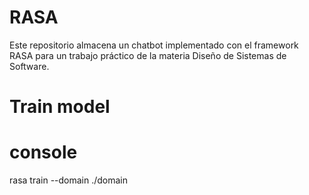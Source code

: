 # RASA
Este repositorio almacena un chatbot implementado con el framework RASA para un trabajo práctico de la materia Diseño de Sistemas de Software.

# Train model

# console
rasa train --domain ./domain